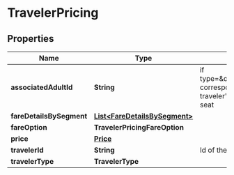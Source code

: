 

# TravelerPricing


## Properties

| Name | Type | Description | Notes |
|------------ | ------------- | ------------- | -------------|
|**associatedAdultId** | **String** | if type&#x3D;\&quot;HELD_INFANT\&quot;, corresponds to the adult traveler&#39;s id who will share the seat |  [optional] |
|**fareDetailsBySegment** | [**List&lt;FareDetailsBySegment&gt;**](FareDetailsBySegment.md) |  |  |
|**fareOption** | **TravelerPricingFareOption** |  |  |
|**price** | [**Price**](Price.md) |  |  [optional] |
|**travelerId** | **String** | Id of the traveler |  |
|**travelerType** | **TravelerType** |  |  |



